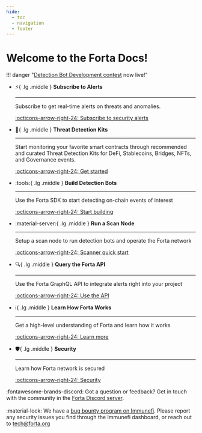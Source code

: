 ```yaml
---
hide:
  - toc
  - navigation
  - footer
---
```


# Welcome to the Forta Docs!

!!! danger "[Detection Bot Development contest](contest8-forta.md) now live!"

<div class="grid cards" markdown>


-   :zap:{ .lg .middle } __Subscribe to Alerts__

    ---

    Subscribe to get real-time alerts on threats and anomalies.

    [:octicons-arrow-right-24: Subscribe to security alerts](subscribe-to-alerts.md)

-   :toolbox:{ .lg .middle } __Threat Detection Kits__

    ---

    Start monitoring your favorite smart contracts through recommended and curated Threat Detection Kits for DeFi, Stablecoins, Bridges, NFTs, and Governance events.

    [:octicons-arrow-right-24: Get started](threat-detection-kits.md)

-   :tools:{ .lg .middle } __Build Detection Bots__

    ---

    Use the Forta SDK to start detecting on-chain events of interest

    [:octicons-arrow-right-24: Start building](quickstart.md)

-   :material-server:{ .lg .middle } __Run a Scan Node__

    ---

    Setup a scan node to run detection bots and operate the Forta network

    [:octicons-arrow-right-24: Scanner quick start](scanner-quickstart.md)

-   :mag:{ .lg .middle } __Query the Forta API__

    ---

    Use the Forta GraphQL API to integrate alerts right into your project

    [:octicons-arrow-right-24: Use the API](api.md)

-   :information_source:{ .lg .middle } __Learn How Forta Works__

    ---

    Get a high-level understanding of Forta and learn how it works

    [:octicons-arrow-right-24: Learn more](what-is-forta.md)


-   :shield:{ .lg .middle } __Security__

    ---

    Learn how Forta network is secured

    [:octicons-arrow-right-24: Security](security.md)
    
    
</div>


:fontawesome-brands-discord: Got a question or feedback? Get in touch with the community in the [Forta Discord server](https://discord.gg/DUju5Dh4J9).<br><br>
:material-lock: We have a [bug bounty program on Immunefi](https://immunefi.com/bounty/forta). Please report any security issues you find through the Immunefi dashboard, or reach out to [tech@forta.org](mailto:tech@forta.org)

